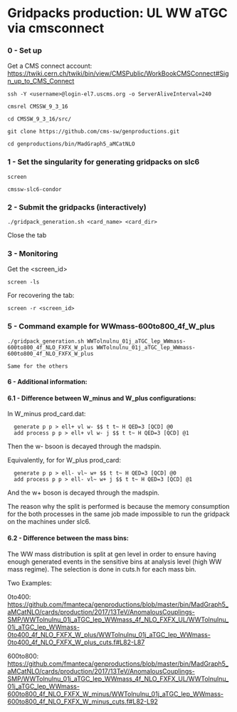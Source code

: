 Gridpacks production: UL WW aTGC via cmsconnect
======================

### 0 - Set up

Get a CMS connect account: https://twiki.cern.ch/twiki/bin/view/CMSPublic/WorkBookCMSConnect#Sign_up_to_CMS_Connect

    ssh -Y <username>@login-el7.uscms.org -o ServerAliveInterval=240

    cmsrel CMSSW_9_3_16 
    
    cd CMSSW_9_3_16/src/
    
    git clone https://github.com/cms-sw/genproductions.git

    cd genproductions/bin/MadGraph5_aMCatNLO
    

### 1 - Set the singularity for generating gridpacks on slc6

    screen 

    cmssw-slc6-condor 

    
### 2 - Submit the gridpacks (interactively)

    ./gridpack_generation.sh <card_name> <card_dir>

Close the tab


### 3 - Monitoring 

Get the <screen_id>

    screen -ls

For recovering the tab:

    screen -r <screen_id>


### 5 - Command example for WWmass-600to800_4f_W_plus

    ./gridpack_generation.sh WWTolnulnu_01j_aTGC_lep_WWmass-600to800_4f_NLO_FXFX_W_plus WWTolnulnu_01j_aTGC_lep_WWmass-600to800_4f_NLO_FXFX_W_plus

    Same for the others

#### 6 - Additional information: 

#### 6.1 - Difference between W_minus and W_plus configurations:

In W_minus prod_card.dat:
   
      generate p p > ell+ vl w- $$ t t~ H QED=3 [QCD] @0
      add process p p > ell+ vl w- j $$ t t~ H QED=3 [QCD] @1

Then the w- bsoon is decayed through the madspin.

Equivalently, for for W_plus prod_card:

      generate p p > ell- vl~ w+ $$ t t~ H QED=3 [QCD] @0
      add process p p > ell- vl~ w+ j $$ t t~ H QED=3 [QCD] @1

And the w+ boson is decayed through the madspin.

The reason why the split is performed is because the memory consumption for the both processes in the same job made impossible to run the gridpack on the machines under slc6.

#### 6.2 - Difference between the mass bins:

The WW mass distribution is split at gen level in order to ensure having enough generated events in the sensitive bins at analysis level (high WW mass regime). 
The selection is done in cuts.h for each mass bin. 

Two Examples: 

0to400: https://github.com/fmanteca/genproductions/blob/master/bin/MadGraph5_aMCatNLO/cards/production/2017/13TeV/AnomalousCouplings-SMP/WWTolnulnu_01j_aTGC_lep_WWmass_4f_NLO_FXFX_UL/WWTolnulnu_01j_aTGC_lep_WWmass-0to400_4f_NLO_FXFX_W_plus/WWTolnulnu_01j_aTGC_lep_WWmass-0to400_4f_NLO_FXFX_W_plus_cuts.f#L82-L87

600to800: https://github.com/fmanteca/genproductions/blob/master/bin/MadGraph5_aMCatNLO/cards/production/2017/13TeV/AnomalousCouplings-SMP/WWTolnulnu_01j_aTGC_lep_WWmass_4f_NLO_FXFX_UL/WWTolnulnu_01j_aTGC_lep_WWmass-600to800_4f_NLO_FXFX_W_minus/WWTolnulnu_01j_aTGC_lep_WWmass-600to800_4f_NLO_FXFX_W_minus_cuts.f#L82-L92
